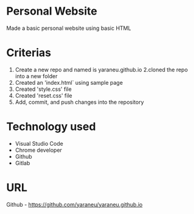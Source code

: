 # Personal Website
Made a basic personal website using basic HTML

# Criterias
1. Create a new repo and named is yaraneu.github.io
2.cloned the repo into a new folder
3. Created an 'index.html` 
using sample page
4. Created 'style.css' file
5. Created 'reset.css' file
6. Add, commit, and push changes into the repository

# Technology used

* Visual Studio Code
* Chrome developer
* Github
* Gitlab

# URL
Github - https://github.com/yaraneu/yaraneu.github.io




